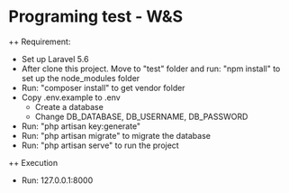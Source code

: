 # Programing test - W&S

++ Requirement: 
* Set up Laravel 5.6
* After clone this project. Move to "test" folder and run: "npm install" to set up the node_modules folder
* Run: "composer install" to get vendor folder
* Copy .env.example to .env
    * Create a database
    * Change DB_DATABASE, DB_USERNAME, DB_PASSWORD
* Run: "php artisan key:generate"
* Run: "php artisan migrate" to migrate the database
* Run: "php artisan serve" to run the project

++ Execution
* Run: 127.0.0.1:8000 